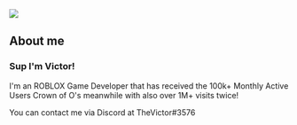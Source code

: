 <img src="https://github-readme-stats.vercel.app/api?username=RealTheVictor&include_all_commits=true&title_color=8480e5&text_color=f37e67&bg_color=000">

## About me

### Sup I'm Victor!

I'm an ROBLOX Game Developer that has received the
100k+ Monthly Active Users Crown of O's 
meanwhile with also over 1M+ visits twice!

You can contact me via Discord at
TheVictor#3576
